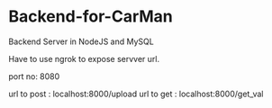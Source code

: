 # Backend-for-CarMan
Backend Server in NodeJS and MySQL

Have to use ngrok to expose servver url.

port no: 8080

url to post : localhost:8000/upload
url to get  : localhost:8000/get_val

